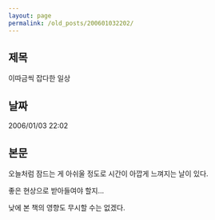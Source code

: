 ```yaml
---
layout: page
permalink: /old_posts/200601032202/
---
```


## 제목
이따금씩 잡다한 일상

## 날짜
2006/01/03 22:02

## 본문
오늘처럼 잠드는 게 아쉬울 정도로 시간이 아깝게 느껴지는 날이 있다.

좋은 현상으로 받아들여야 할지...

낮에 본 책의 영향도 무시할 수는 없겠다.